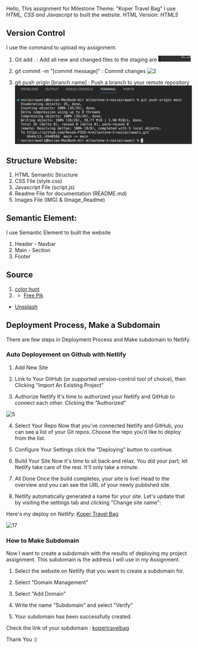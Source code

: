 Hello, This assignment for Milestone
Theme: "Koper Travel Bag"
I use _HTML, CSS and Javascript_ to built the website.
HTML Version: _HTML5_

## Version Control
I use the command to upload my assignment.
1. Git add . : Add all new and changed files to the staging are
![1](/Image_Readme/gitadd.png)

2. git commit -m "[commit message]" : Commit changes
![2](/Image_Readme/commit.png)

3. git push origin [branch name] 	: Push a branch to your remote repository
![3](/Image_Readme/gitpush.png)

## Structure Website:

1. HTML Semantic Structure
2. CSS File (style.css)
3. Javascript File (script.js)
4. Readme File for documentation (README.md)
5. Images File (IMG) & (Image_Readme)

## Semantic Element:

I use Semantic Element to built the website
1. Header - Navbar
2. Main - Section
3. Footer

## Source

1. [color hunt](https://colorhunt.co/)
2. - [Free Pik](https://www.freepik.com)
- [Unsplash](https://unsplash.com/)


## Deployment Process, Make a Subdomain

There are few steps in Deployment Process and Make subdomain to Netlify.


### Auto Deployement on Github with Netlify

1. Add New Site

2. Link to Your GitHub (or supported version-control tool of choice), then Clicking "Import An Existing Project"


3. Authorize Netlify It's time to authorized your Netlify and GitHub to connect each other. Clicking the "Authorized"

![5](/Assets/image-4.png)

4. Select Your Repo Now that you've connected Netlify and GitHub, you can see a list of your Git repos. Choose the repo you’d like to deploy from the list.


5. Configure Your Settings click the "Deploying" button to continue.


6. Build Your Site Now it's time to sit back and relax. You did your part; let Netlify take care of the rest. It'll only take a minute.


7. All Done Once the build completes, your site is live! Head to the overview and you can see the URL of your newly published site.



8. Netlify automatically generated a name for your site. Let's update that by visiting the settings tab and clicking "Change site name":


Here's my deploy on Netlify:
[Koper Travel Bag](https://melodymusiccourse.netlify.app/)

![17](/Assets/image-16.png)

### How to Make Subdomain

Now I want to create a subdomain with the results of deploying my project assignment. This subdomain is the address I will use in my Assignment.

1. Select the website on Netlify that you want to create a subdomain for.



2. Select "Domain Management"



3. Select "Add Domain"



4. Write the name "Subdomain" and select "Verify"




5. Your subdomain has been successfully created.



Check the link of your subdomain : [kopertravelbag](http://melodymusiccourse.noviairawati.site/)

Thank You :)